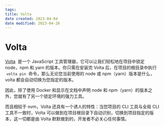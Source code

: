 ```yaml
---
tags:
title: Volta
date created: 2023-04-04
date modified: 2023-04-26
---
```


# Volta

[Volta](https://volta.sh/)  是一个 JavaScript 工具管理器，它可以让我们轻松地在项目中锁定 node，npm 和 yarn 的版本。你只需在安装完 Volta 后，在项目的根目录中执行  `volta pin`  命令，那么无论您当前使用的 node 或 npm（yarn）版本是什么，volta 都会自动切换为您指定的版本。

因此，除了使用 Docker 和显示在文档中声明 node 和 npm（yarn）的版本之外，您就有了另一个锁定环境的强力工具。

而且相较于 nvm，Volta 还具有一个诱人的特性：当您项目的 CLI 工具与全局 CLI 工具不一致时，Volta 可以做到在项目根目录下自动识别，切换到项目指定的版本，这一切都是由 Volta 默默做到的，开发者不必关心任何事情。
